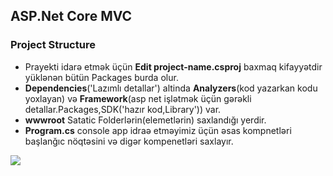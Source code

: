 ## ASP.Net Core MVC

### Project Structure
- Prayekti idarə etmək üçün **Edit project-name.csproj** baxmaq kifayyətdir yüklənən bütün Packages burda olur.
- **Dependencies**('Lazımlı detallar') altinda **Analyzers**(kod yazarkan kodu yoxlayan) və **Framework**(asp net işlətmək üçün gərəkli detallar.Packages,SDK('hazır kod,Library')) var.
- **wwwroot** Satatic Folderlərin(elemetlərin) saxlandığı yerdir.
- **Program.cs** console app idraə etməyimiz üçün əsas kompnetləri başlanğıc nöqtəsini və digər kompenetləri saxlayır.



<img src="https://www.tutorialsteacher.com/Content/images/core/request-processing.png">





